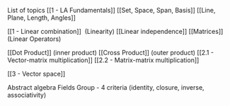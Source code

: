 List of topics
[[1 - LA Fundamentals]]
[[Set, Space, Span, Basis]]
[[Line, Plane, Length, Angles]]

[[1 - Linear combination]]  (Linearity)
[[Linear independence]]
[[Matrices]] (Linear Operators)

[[Dot Product]] (inner product)
[[Cross Product]] (outer product)
[[2.1 - Vector-matrix multiplication]]
[[2.2 - Matrix-matrix multiplication]]

[[3 - Vector space]]


Abstract algebra
Fields 
Group - 4 criteria (identity, closure, inverse, associativity)